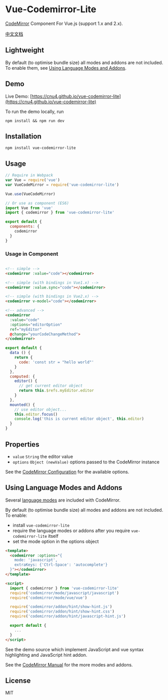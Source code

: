 # Vue-Codemirror-Lite

[CodeMirror](http://codemirror.net/) Component For Vue.js (support 1.x and 2.x).

[中文文档](https://github.com/cnu4/vue-codemirror-lite/blob/master/README_CN.md)

## Lightweight

By default (to optimise bundle size) all modes and addons are not included. To enable them, see [Using Language Modes and Addons](#using-language-modes-and-addons).

## Demo

Live Demo: [https://cnu4.github.io/vue-codemirror-lite](https://cnu4.github.io/vue-codemirror-lite)

To run the demo locally, run

`npm install && npm run dev`

## Installation

`npm install vue-codemirror-lite`

## Usage

```js
// Require in Webpack
var Vue = require('vue')
var VueCodeMirror = require('vue-codemirror-lite')

Vue.use(VueCodeMirror)

// Or use as component (ES6)
import Vue from 'vue'
import { codemirror } from 'vue-codemirror-lite'

export default {
  components: {
    codemirror
  }
}
```

### Usage in Component

```html

<!-- simple -->
<codemirror :value="code"></codemirror>

<!-- simple (with bindings in Vue1.x) -->
<codemirror :value.sync="code"></codemirror>

<!-- simple (with bindings in Vue2.x) -->
<codemirror v-model="code"></codemirror>

<!-- advanced -->
<codemirror
  :value="code"
  :options="editorOption"
  ref="myEditor"
  @change="yourCodeChangeMethod">
</codemirror>
```

```js
export default {
  data () {
    return {
      code: 'const str = "hello world"'
    }
  },
  computed: {
    editor() {
      // get current editor object
      return this.$refs.myEditor.editor
    }
  },
  mounted() {
    // use editor object...
    this.editor.focus()
    console.log('this is current editor object', this.editor)
  }
}
```

## Properties

 - `value` `String` the editor value
 - `options` `Object (newValue)` options passed to the CodeMirror instance

See the [CodeMirror Configuration](http://codemirror.net/doc/manual.html#config) for the available options.

## Using Language Modes and Addons

Several [language modes](https://codemirror.net/mode/) are included with CodeMirror.

By default (to optimise bundle size) all modes and addons are not included. To enable:

 - install `vue-codemirror-lite` 
 - require the language modes or addons after you require `vue-codemirror-lite` itself
 - set the mode option in the options object

```html
<template>
  <codemirror :options="{
    mode: 'javascript',
    extraKeys: {'Ctrl-Space': 'autocomplete'}
  }"></codemirror>
</template>

<script>
  import { codemirror } from 'vue-codemirror-lite'
  require('codemirror/mode/javascript/javascript')
  require('codemirror/mode/vue/vue')

  require('codemirror/addon/hint/show-hint.js')
  require('codemirror/addon/hint/show-hint.css')
  require('codemirror/addon/hint/javascript-hint.js')

  export default {
    ...
  }
</script>
```

See the demo source which implement JavaScript and vue syntax highlighting and JavaScript hint addon.

See the [CodeMirror Manual](http://codemirror.net/doc/manual.html) for the more modes and addons.


## License
MIT

